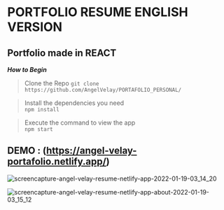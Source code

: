 # PORTFOLIO RESUME ENGLISH VERSION

## Portfolio made in REACT 


***How to Begin*** 

>Clone the Repo
`git clone https://github.com/AngelVelay/PORTAFOLIO_PERSONAL/`

> Install the dependencies you need  
`npm install `

> Execute the command to view the app  
`npm start`


## DEMO : (https://angel-velay-portafolio.netlify.app/)


![screencapture-angel-velay-resume-netlify-app-2022-01-19-03_14_20](https://user-images.githubusercontent.com/26851737/150100357-137bd5f8-e5ac-465c-a253-18b1692fba95.png)



![screencapture-angel-velay-resume-netlify-app-about-2022-01-19-03_15_12](https://user-images.githubusercontent.com/26851737/150100472-aa286bc4-8cd3-49a8-8312-f7965dea4757.png)
